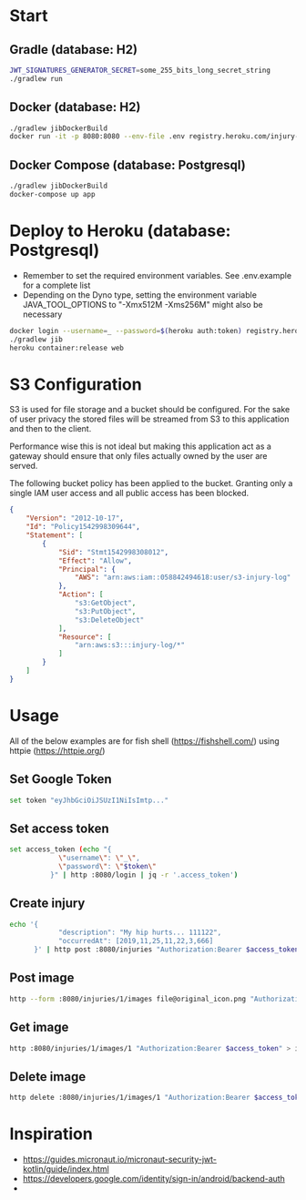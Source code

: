 # Start
## Gradle (database: H2)
```bash
JWT_SIGNATURES_GENERATOR_SECRET=some_255_bits_long_secret_string
./gradlew run
```

## Docker (database: H2)
```bash
./gradlew jibDockerBuild
docker run -it -p 8080:8080 --env-file .env registry.heroku.com/injury-log/web
```

## Docker Compose (database: Postgresql)
```bash
./gradlew jibDockerBuild
docker-compose up app
```

# Deploy to Heroku (database: Postgresql)
* Remember to set the required environment variables. See .env.example for a complete list
* Depending on the Dyno type, setting the environment variable JAVA_TOOL_OPTIONS to "-Xmx512M -Xms256M" might also be necessary

```bash
docker login --username=_ --password=$(heroku auth:token) registry.heroku.com
./gradlew jib
heroku container:release web
```

# S3 Configuration
S3 is used for file storage and a bucket should be configured. For the sake of user privacy the stored files will be streamed from S3 to this application and then to the client.

Performance wise this is not ideal but making this application act as a gateway should ensure that only files actually owned by the user are served.

The following bucket policy has been applied to the bucket. Granting only a single IAM user access and all public access has been blocked.
```json
{
    "Version": "2012-10-17",
    "Id": "Policy1542998309644",
    "Statement": [
        {
            "Sid": "Stmt1542998308012",
            "Effect": "Allow",
            "Principal": {
                "AWS": "arn:aws:iam::058842494618:user/s3-injury-log"
            },
            "Action": [
                "s3:GetObject",
                "s3:PutObject",
                "s3:DeleteObject"
            ],
            "Resource": [
                "arn:aws:s3:::injury-log/*"
            ]
        }
    ]
}
```

# Usage
All of the below examples are for fish shell (https://fishshell.com/) using httpie (https://httpie.org/)

## Set Google Token
```bash
set token "eyJhbGciOiJSUzI1NiIsImtp..."
```

## Set access token
```bash
set access_token (echo "{
            \"username\": \"_\",
            \"password\": \"$token\"
          }" | http :8080/login | jq -r '.access_token')
```

## Create injury
```bash
echo '{
            "description": "My hip hurts... 111122",
            "occurredAt": [2019,11,25,11,22,3,666]
      }' | http post :8080/injuries "Authorization:Bearer $access_token"
```

## Post image
```bash
http --form :8080/injuries/1/images file@original_icon.png "Authorization:Bearer $access_token"
```

## Get image
```bash
http :8080/injuries/1/images/1 "Authorization:Bearer $access_token" > image.png
```

## Delete image
```bash
http delete :8080/injuries/1/images/1 "Authorization:Bearer $access_token"
```

# Inspiration
* https://guides.micronaut.io/micronaut-security-jwt-kotlin/guide/index.html
* https://developers.google.com/identity/sign-in/android/backend-auth
* 
